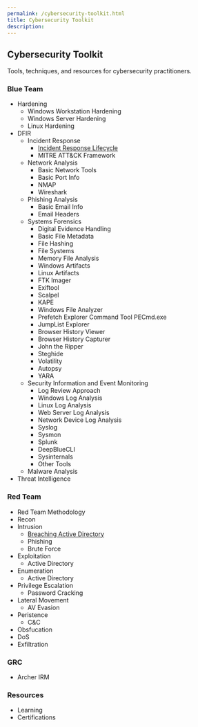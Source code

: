 ```yaml
---
permalink: /cybersecurity-toolkit.html
title: Cybersecurity Toolkit
description: 
---
```

<head>
<link href="css/cyber.css" rel="stylesheet">
</head>

## Cybersecurity Toolkit

Tools, techniques, and resources for cybersecurity practitioners.

### Blue Team

* Hardening
  * Windows Workstation Hardening
  * Windows Server Hardening
  * Linux Hardening
* DFIR
  * Incident Response
    * [Incident Response Lifecycle](./blue-team/incident-response-lifecycle.md)
    * MITRE ATT&CK Framework
  * Network Analysis
    * Basic Network Tools
    * Basic Port Info
    * NMAP
    * Wireshark
  * Phishing Analysis
    * Basic Email Info
    * Email Headers
  * Systems Forensics
    * Digital Evidence Handling
    * Basic File Metadata
    * File Hashing
    * File Systems
    * Memory File Analysis
    * Windows Artifacts
    * Linux Artifacts
    * FTK Imager
    * Exiftool
    * Scalpel
    * KAPE
    * Windows File Analyzer
    * Prefetch Explorer Command Tool PECmd.exe
    * JumpList Explorer
    * Browser History Viewer
    * Browser History Capturer
    * John the Ripper
    * Steghide
    * Volatility
    * Autopsy
    * YARA
  * Security Information and Event Monitoring
    * Log Review Approach
    * Windows Log Analysis
    * Linux Log Analysis
    * Web Server Log Analysis
    * Network Device Log Analysis
    * Syslog
    * Sysmon
    * Splunk
    * DeepBlueCLI
    * Sysinternals
    * Other Tools
  * Malware Analysis
* Threat Intelligence

### Red Team

* Red Team Methodology
* Recon
* Intrusion
  * [Breaching Active Directory](./red-team/breaching-active-directory.md)
  * Phishing
  * Brute Force
* Exploitation
  * Active Directory
* Enumeration
  * Active Directory
* Privilege Escalation
  * Password Cracking
* Lateral Movement
  * AV Evasion
* Peristence
  * C&C
* Obsfucation
* DoS
* Exfiltration

### GRC

* Archer IRM

### Resources
* Learning
* Certifications